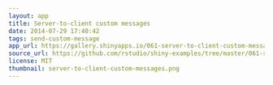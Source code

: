 ```yaml
---
layout: app
title: Server-to-client custom messages
date: 2014-07-29 17:40:42
tags: send-custom-message
app_url: https://gallery.shinyapps.io/061-server-to-client-custom-messages
source_url: https://github.com/rstudio/shiny-examples/tree/master/061-server-to-client-custom-messages
license: MIT
thumbnail: server-to-client-custom-messages.png
---
```

